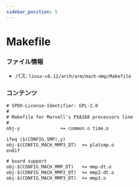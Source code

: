```yaml
---
sidebar_position: 5
---
```

# Makefile

### ファイル情報

- パス: `linux-v6.12/arch/arm/mach-mmp/Makefile`

### コンテンツ

```txt
# SPDX-License-Identifier: GPL-2.0
#
# Makefile for Marvell's PXA168 processors line
#
obj-y				+= common.o time.o

ifeq ($(CONFIG_SMP),y)
obj-$(CONFIG_MACH_MMP3_DT)	+= platsmp.o
endif

# board support
obj-$(CONFIG_MACH_MMP_DT)	+= mmp-dt.o
obj-$(CONFIG_MACH_MMP2_DT)	+= mmp2-dt.o
obj-$(CONFIG_MACH_MMP3_DT)	+= mmp3.o

```
